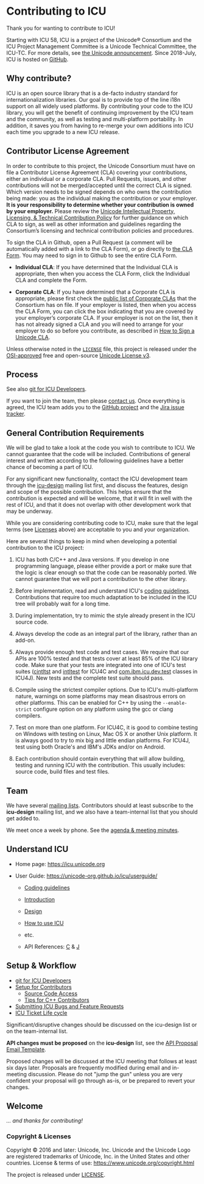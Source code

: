 # Contributing to ICU

Thank you for wanting to contribute to ICU!

Starting with ICU 58, ICU is a project of the Unicode® Consortium and the ICU Project Management Committee is a Unicode Technical Committee, the ICU-TC. For more details, see [the Unicode announcement][unicode-announcement]. Since 2018-July, ICU is hosted on [GitHub][unicode-org/icu].

## Why contribute?

ICU is an open source library that is a de-facto industry standard for internationalization libraries. Our goal is to provide top of the line i18n support on all widely used platforms. By contributing your code to the ICU library, you will get the benefit of continuing improvement by the ICU team and the community, as well as testing and multi-platform portability. In addition, it saves you from having to re-merge your own additions into ICU each time you upgrade to a new ICU release.

## Contributor License Agreement

In order to contribute to this project, the Unicode Consortium must have on file a Contributor License Agreement (CLA) covering your contributions, either an individual or a corporate CLA. Pull Requests, issues, and other contributions will not be merged/accepted until the correct CLA is signed. Which version needs to be signed depends on who owns the contribution being made: you as the individual making the contribution or your employer. **It is your responsibility to determine whether your contribution is owned by your employer.** Please review the [Unicode Intellectual Property, Licensing, & Technical Contribution Policy][policies] for further guidance on which CLA to sign, as well as other information and guidelines regarding the Consortium’s licensing and technical contribution policies and procedures.

To sign the CLA in Github, open a Pull Request (a comment will be automatically added with a link to the CLA Form), or go directly to [the CLA Form][sign-cla]. You may need to sign in to Github to see the entire CLA Form.

- **Individual CLA**: If you have determined that the Individual CLA is appropriate, then when you access the CLA Form, click the Individual CLA and complete the Form.

- **Corporate CLA**: If you have determined that a Corporate CLA is appropriate, please first check the [public list of Corporate CLAs][unicode-corporate-clas] that the Consortium has on file. If your employer is listed, then when you access the CLA Form, you can click the box indicating that you are covered by your employer’s corporate CLA. If your employer is not on the list, then it has not already signed a CLA and you will need to arrange for your employer to do so before you contribute, as described in [How to Sign a Unicode CLA][signing].

Unless otherwise noted in the [`LICENSE`](./LICENSE) file, this project is released under the [OSI-approved][osi-Unicode-License-3.0] free and open-source [Unicode License v3][unicode-license].

## Process

See also [git for ICU Developers][git4icu].

If you want to join the team, then please [contact us][contacts]. Once everything is agreed, the ICU team adds you to the [GitHub project][unicode-org/icu] and the [Jira issue tracker][bugs].

## General Contribution Requirements

We will be glad to take a look at the code you wish to contribute to ICU. We cannot guarantee that the code will be included. Contributions of general interest and written according to the following guidelines have a better chance of becoming a part of ICU.

For any significant new functionality, contact the ICU development team through the [icu-design][contacts] mailing list first, and discuss the features, design and scope of the possible contribution. This helps ensure that the contribution is expected and will be welcome, that it will fit in well with the rest of ICU, and that it does not overlap with other development work that may be underway.

While you are considering contributing code to ICU, make sure that the legal terms (see [Licenses](#licenses) above) are acceptable to you and your organization.

Here are several things to keep in mind when developing a potential contribution to the ICU project:

1.  ICU has both C/C++ and Java versions. If you develop in one programming language, please either provide a port or make sure that the logic is clear enough so that the code can be reasonably ported. We cannot guarantee that we will port a contribution to the other library.

2.  Before implementation, read and understand ICU's [coding guidelines][coding-guidelines]. Contributions that require too much adaptation to be included in the ICU tree will probably wait for a long time.

3.  During implementation, try to mimic the style already present in the ICU source code.

4.  Always develop the code as an integral part of the library, rather than an add-on.

5.  Always provide enough test code and test cases. We require that our APIs are 100% tested and that tests cover at least 85% of the ICU library code. Make sure that your tests are integrated into one of ICU's test suites ([cintltst][cintltst] and [intltest][intltest] for ICU4C and [com.ibm.icu.dev.test][com.ibm.icu.dev.test] classes in ICU4J). New tests and the complete test suite should pass.

6.  Compile using the strictest compiler options. Due to ICU's multi-platform nature, warnings on some platforms may mean disastrous errors on other platforms. This can be enabled for C++ by using the `--enable-strict` configure option on any platform using the gcc or clang compilers.

7.  Test on more than one platform. For ICU4C, it is good to combine testing on Windows with testing on Linux, Mac OS X or another Unix platform. It is always good to try to mix big and little endian platforms. For ICU4J, test using both Oracle's and IBM's JDKs and/or on Android.

8.  Each contribution should contain everything that will allow building, testing and running ICU with the contribution. This usually includes: source code, build files and test files.


## Team

We have several [mailing lists][contacts]. Contributors should at least subscribe to the **icu-design** mailing list, and we also have a team-internal list that you should get added to.

We meet once a week by phone. See the [agenda & meeting minutes][meetings].

## Understand ICU


*   Home page: <https://icu.unicode.org>

*   User Guide: <https://unicode-org.github.io/icu/userguide/>

    *   [Coding guidelines][coding-guidelines]

    *   [Introduction][introduction]

    *   [Design][design]

    *   [How to use ICU][howtouse]

    *   etc.

    *   API References: [C][icu4c-api] & [J][icu4j-api]

## Setup & Workflow

- [git for ICU Developers][git4icu]
- [Setup for Contributors][setup]
  - [Source Code Access][repository]
  - [Tips for C++ Contributors][tips]
- [Submitting ICU Bugs and Feature Requests][bugs]
- [ICU Ticket Life cycle][ticket-lifecycle]

Significant/disruptive changes should be discussed on the icu-design list or on the team-internal list.

**API changes must be proposed** on the **icu-design** list, see the [API Proposal Email Template][proposal-template].

Proposed changes will be discussed at the ICU meeting that follows at least six days later. Proposals are frequently modified during email and in-meeting discussion. Please do not "jump the gun" unless you are very confident your proposal will go through as-is, or be prepared to revert your changes.

## Welcome

_… and thanks for contributing!_

### Copyright & Licenses

Copyright © 2016 and later: Unicode, Inc. Unicode and the Unicode Logo are registered trademarks of Unicode, Inc. in the United States and other countries.
License & terms of use: https://www.unicode.org/copyright.html

The project is released under [LICENSE](./LICENSE).


[bugs]: https://icu.unicode.org/bugs
[cintltst]: ./icu4c/source/test/cintltst/
[coding-guidelines]: docs/userguide/dev/codingguidelines.md
[com.ibm.icu.dev.test]: ./icu4j/main/framework/src/test/java/com/ibm/icu/dev/test/
[contacts]: https://icu.unicode.org/contacts
[copyright]: https://www.unicode.org/copyright.html
[design]: docs/userguide/icu/design.md
[git4icu]: https://unicode-org.github.io/icu/userguide/dev/gitdev
[howtouse]: docs/userguide/icu/howtouseicu.md
[icu4c-api]: https://unicode-org.github.io/icu-docs/apidoc/released/icu4c/
[icu4j-api]: https://unicode-org.github.io/icu-docs/apidoc/released/icu4j/
[intltest]: ./icu4c/source/test/intltest/
[introduction]: docs/userguide/index.md
[meetings]: https://icu.unicode.org/projectinfo/meetings
[osi-Unicode-License-3.0]: https://opensource.org/license/unicode-license-v3/
[policies]: https://www.unicode.org/policies/licensing_policy.html
[proposal-template]: https://icu.unicode.org/processes/proposal-template
[repository]: https://unicode-org.github.io/icu/devsetup/source/
[setup]: https://unicode-org.github.io/icu/devsetup/
[sign-cla]: https://cla-assistant.io/unicode-org/.github
[signing]: https://www.unicode.org/policies/licensing_policy.html#signing
[ticket-lifecycle]: https://icu.unicode.org/processes/ticket-lifecycle
[tips]: https://unicode-org.github.io/icu/devsetup/cpp/
[unicode-announcement]: https://blog.unicode.org/2016/05/icu-joins-unicode-consortium.html
[unicode-corporate-clas]: https://www.unicode.org/policies/corporate-cla-list/
[unicode-license]: https://www.unicode.org/license.txt
[unicode-org/icu]: https://github.com/unicode.org/icu
